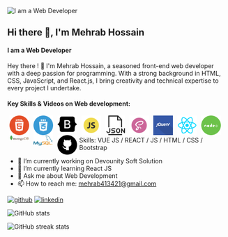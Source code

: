![I am a Web Developer](https://media.licdn.com/dms/image/D5616AQGDqkNTf6GEDw/profile-displaybackgroundimage-shrink_350_1400/0/1704223854358?e=1727913600&v=beta&t=grqrpS2N3NihqkolDD8V7xboAUrD5bDbHMaFKnouI3k)


## Hi there 👋, I'm Mehrab Hossain
#### I am a Web Developer

Hey there ! 👋 I'm Mehrab Hossain, a seasoned front-end web developer with a deep passion for programming. With a strong background in HTML, CSS, JavaScript, and React.js, I bring creativity and technical expertise to every project I undertake.

#### Key Skills & Videos on Web development:

<img align="left" alt="html5" title="html playlist" width="45" hspace="5" src="./images/html5.svg" />
<img align="left" alt="css3" title="css playlist" width="45" hspace="5" src="./images/css3.svg" />
<img align="left" alt="bootstrap" title="bootstrap playlist" width="45" hspace="5" src="./images/bootstrap.svg" />
<img align="left" alt="javascript" title="javascript playlist" width="45" hspace="5" src="./images/js.svg" />
<img align="left" alt="json" title="json playlist" width="45" hspace="5" src="./images/json.svg" />
<img align="left" alt="sass" title="sass playlist" width="45" hspace="5" src="./images/sass.svg" />
<img align="left" alt="jquery" title="jquery playlist" width="45" hspace="5" src="./images/jquery.svg" />
<img align="left" alt="react" title="react playlist" width="45" hspace="5" src="./images/react.svg" />
<img align="left" alt="node and express" title="node and express playlist" width="45" hspace="5" src="./images/node.svg" />
<img align="left" alt="mongodb" title="mongodb playlist" width="45" hspace="5" src="./images/mongodb.svg" />
<img align="left" alt="mysql" title="mysql playlist" width="45" hspace="5" src="./images/mysql.svg" />
<img align="left" alt="github" title="github playlist" width="45" hspace="5" src="./images/github.svg" />

<br />
<br />

Skills: VUE JS / REACT / JS / HTML / CSS / Bootstrap

- 🔭 I’m currently working on Devounity Soft Solution 
- 🌱 I’m currently learning React JS 
- 💬 Ask me about Web Development 
- 📫 How to reach me: mehrab413421@gmail.com 


[<img src='https://cdn.jsdelivr.net/npm/simple-icons@3.0.1/icons/github.svg' alt='github' height='40'>](https://github.com/mehrab2004)  [<img src='https://cdn.jsdelivr.net/npm/simple-icons@3.0.1/icons/linkedin.svg' alt='linkedin' height='40'>](https://www.linkedin.com/in/mehrab-hossain-webdeveloper-fiverr-devounity/)  

![GitHub stats](https://github-readme-stats.vercel.app/api?username=mehrab2004&show_icons=true)  

![GitHub streak stats](https://streak-stats.demolab.com/?user=mehrab2004)  

